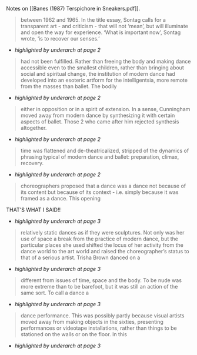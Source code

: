 Notes on [[Banes (1987) Terspichore in Sneakers.pdf]].



> between 1962 and 1965. In the title essay, Sontag calls for a transparent art - and criticism - that will not ‘mean’, but will illuminate and open the way for experience. ‘What is important now’, Sontag wrote, ‘is to recover our senses.’


* *highlighted by underarch at page 2*

> had not been fulfilled. Rather than freeing the body and making dance accessible even to the smallest children, rather than bringing about social and spiritual change, the institution of modern dance had developed into an esoteric artform for the intelligentsia, more remote from the masses than ballet. The bodily


* *highlighted by underarch at page 2*

> either in opposition or in a spirit of extension. In a sense, Cunningham moved away from modern dance by synthesizing it with certain aspects of ballet. Those 2 who came after him rejected synthesis altogether.


* *highlighted by underarch at page 2*

> time was flattened and de-theatricalized, stripped of the dynamics of phrasing typical of modern dance and ballet: preparation, climax, recovery.


* *highlighted by underarch at page 2*

> choreographers proposed that a dance was a dance not because of its content but because of its context - i.e. simply because it was framed as a dance. This opening

THAT'S WHAT I SAID!!
* *highlighted by underarch at page 3*

> relatively static dances as if they were sculptures. Not only was her use of space a break from the practice of modern dance, but the particular places she used shifted the locus of her activity from the dance world to the art world and raised the choreographer’s status to that of a serious artist. Trisha Brown danced on a


* *highlighted by underarch at page 3*

> different from issues of time, space and the body. To be nude was more extreme than to be barefoot, but it was still an action of the same sort. To call a dance a


* *highlighted by underarch at page 3*

> dance performance. This was possibly partly because visual artists moved away from making objects in the sixties, presenting performances or videotape installations, rather than things to be stationed on the walls or on the floor. In this


* *highlighted by underarch at page 3*

